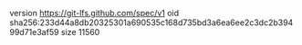 version https://git-lfs.github.com/spec/v1
oid sha256:233d44a8db20325301a690535c168d735bd3a6ea6ee2c3dc2b39499d71e3af59
size 11560
